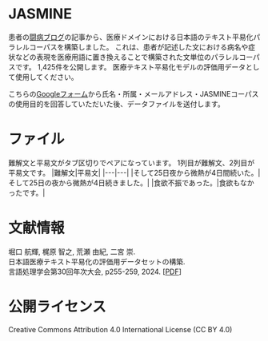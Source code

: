 # JASMINE
患者の[闘病ブログ](https://www.tobyo.jp/)の記事から、医療ドメインにおける日本語のテキスト平易化パラレルコーパスを構築しました。
これは、患者が記述した文における病名や症状などの表現を医療用語に置き換えることで構築された文単位のパラレルコーパスです。
1,425件を公開します。
医療テキスト平易化モデルの評価用データとして使用してください。


こちらの[Googleフォーム](https://forms.gle/6QRjKqqrxNvyvPLV9)から氏名・所属・メールアドレス・JASMINEコーパスの使用目的を回答していただいた後、データファイルを送付します。

# ファイル
難解文と平易文がタブ区切りでペアになっています。
1列目が難解文、2列目が平易文です。
|難解文|平易文|
|---|---|
|そして25日夜から微熱が4日間続いた。|そして25日の夜から微熱が4日続きました。|
|食欲不振であった。|食欲もなかったです。|

# 文献情報
堀口 航輝, 梶原 智之, 荒瀬 由紀, 二宮 崇.  
日本語医療テキスト平易化の評価用データセットの構築.  
言語処理学会第30回年次大会, p255-259, 2024. [[PDF](https://anlp.jp/proceedings/annual_meeting/2024/pdf_dir/P1-21.pdf)]

# 公開ライセンス
Creative Commons Attribution 4.0 International License (CC BY 4.0)
